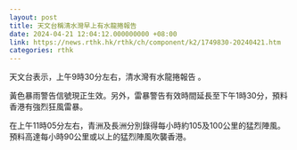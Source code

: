 ```yaml
---
layout: post
title: 天文台稱清水灣早上有水龍捲報告
date: 2024-04-21 12:04:12.000000000 +08:00
link: https://news.rthk.hk/rthk/ch/component/k2/1749830-20240421.htm
categories: rthk
---
```


天文台表示，上午9時30分左右，清水灣有水龍捲報告 。

黃色暴雨警告信號現正生效。另外，雷暴警告有效時間延長至下午1時30分，預料香港有強烈狂風雷暴。

在上午11時05分左右，青洲及長洲分別錄得每小時約105及100公里的猛烈陣風。預料高達每小時90公里或以上的猛烈陣風吹襲香港。
